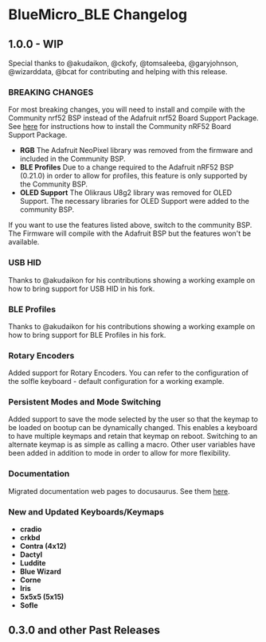 # BlueMicro_BLE Changelog

## 1.0.0 - WIP

Special thanks to @akudaikon, @ckofy, @tomsaleeba, @garyjohnson, @wizarddata, @bcat for contributing and helping with this release.

### BREAKING CHANGES 

For most breaking changes, you will need to install and compile with the Community nrf52 BSP instead of the Adafruit nrf52 Board Support Package. See [here](https://github.com/jpconstantineau/Community_nRF52_Arduino/wiki/Installation-Instructions) for instructions how to install the Community nRF52 Board Support Package.

- **RGB** The Adafruit NeoPixel library was removed from the firmware and included in the Community BSP.
- **BLE Profiles** Due to a change required to the Adafruit nRF52 BSP (0.21.0) in order to allow for profiles, this feature is only supported by the Community BSP.
- **OLED Support** The Olikraus U8g2 library was removed for OLED Support.  The necessary libraries for OLED Support were added to the community BSP.

If you want to use the features listed above, switch to the community BSP.  The Firmware will compile with the Adafruit BSP but the features won't be available.

### USB HID

Thanks to @akudaikon for his contributions showing a working example on how to bring support for USB HID in his fork.

### BLE Profiles

Thanks to @akudaikon for his contributions showing a working example on how to bring support for BLE Profiles in his fork.

### Rotary Encoders

Added support for Rotary Encoders. You can refer to the configuration of the solfle keyboard - default configuration for a working example.

### Persistent Modes and Mode Switching

Added support to save the mode selected by the user so that the keymap to be loaded on bootup can be dynamically changed.  This enables a keyboard to have multiple keymaps and retain that keymap on reboot. Switching to an alternate keymap is as simple as calling a macro.  Other user variables have been added in addition to mode in order to allow for more flexibility.

### Documentation

Migrated documentation web pages to docusaurus. See them [here](http://bluemicro.jpconstantineau.com/docs/).

### New and Updated Keyboards/Keymaps

- **cradio**
- **crkbd** 
- **Contra (4x12)**
- **Dactyl**
- **Luddite**
- **Blue Wizard**
- **Corne**
- **Iris**
- **5x5x5 (5x15)**
- **Sofle**

## 0.3.0 and other Past Releases
